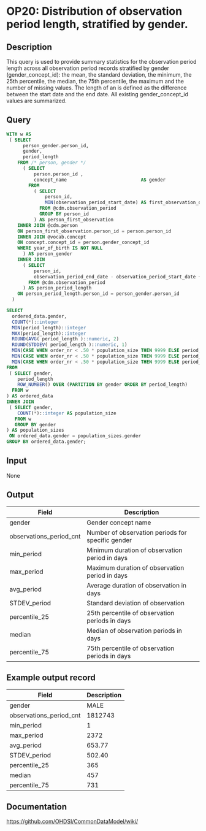 <!---
Group:observation period
Name:OP20 Distribution of observation period length, stratified by gender.
Author:Patrick Ryan
CDM Version: 5.3
-->

# OP20: Distribution of observation period length, stratified by gender.

## Description
This query is used to provide summary statistics for the observation period length across all observation period records stratified by gender (gender_concept_id): the mean, the standard deviation, the minimum, the 25th percentile, the median, the 75th percentile, the maximum and the number of missing values. The length of an is defined as the difference between the start date and the end date. All existing gender_concept_id values are summarized.

## Query
```sql
WITH w AS
 ( SELECT
      person_gender.person_id,
      gender,
      period_length
    FROM /* person, gender */
      ( SELECT
          person.person_id ,
          concept_name                           AS gender
        FROM
          ( SELECT
              person_id,
              MIN(observation_period_start_date) AS first_observation_date
            FROM @cdm.observation_period
            GROUP BY person_id
          ) AS person_first_observation
    INNER JOIN @cdm.person
    ON person_first_observation.person_id = person.person_id
    INNER JOIN @vocab.concept
    ON concept.concept_id = person.gender_concept_id
    WHERE year_of_birth IS NOT NULL
      ) AS person_gender
    INNER JOIN
      ( SELECT
          person_id,
          observation_period_end_date - observation_period_start_date + 1 AS period_length
        FROM @cdm.observation_period
      ) AS person_period_length
    ON person_period_length.person_id = person_gender.person_id
  )

SELECT
  ordered_data.gender,
  COUNT(*)::integer                                                                         AS observation_periods_cnt,
  MIN(period_length)::integer                                                               AS min_period,
  MAX(period_length)::integer                                                               AS max_period,
  ROUND(AVG( period_length )::numeric, 2)                                                   AS avg_period,
  ROUND(STDDEV( period_length )::numeric, 1)                                                 AS STDEV_period,
  MIN(CASE WHEN order_nr < .50 * population_size THEN 9999 ELSE period_length END) AS percentile_25,
  MIN(CASE WHEN order_nr < .50 * population_size THEN 9999 ELSE period_length END) AS median,
  MIN(CASE WHEN order_nr < .50 * population_size THEN 9999 ELSE period_length END) AS percentile_75
FROM
 ( SELECT gender,
    period_length                                                                  AS period_length,
    ROW_NUMBER() OVER (PARTITION BY gender ORDER BY period_length)                 AS  order_nr
  FROM w
) AS ordered_data
INNER JOIN
 ( SELECT gender,
    COUNT(*)::integer AS population_size
   FROM w
   GROUP BY gender
) AS population_sizes
 ON ordered_data.gender = population_sizes.gender
GROUP BY ordered_data.gender;
```

## Input

None

## Output

|  Field |  Description |
| --- | --- |
| gender | Gender concept name |
| observations_period_cnt | Number of observation periods for specific gender |
| min_period | Minimum duration of observation period in days |
| max_period | Maximum duration of observation period in days |
| avg_period | Average duration of observation in days |
| STDEV_period | Standard deviation of observation |
| percentile_25 | 25th percentile of observation periods in days |
| median | Median of observation periods in days |
| percentile_75 | 75th percentile of observation periods in days |

## Example output record

|  Field |  Description |
| --- | --- |
| gender |  MALE |
| observations_period_cnt |  1812743 |
| min_period |  1 |
| max_period |  2372 |
| avg_period |  653.77 |
| STDEV_period |  502.40 |
| percentile_25 |  365 |
| median |  457 |
| percentile_75 |  731 |

## Documentation
https://github.com/OHDSI/CommonDataModel/wiki/
